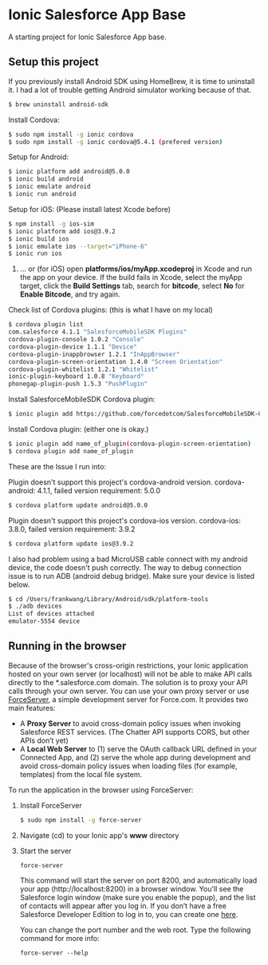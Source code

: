 Ionic Salesforce App Base
=====================

A starting project for Ionic Salesforce App base.

## Setup this project

If you previously install Android SDK using HomeBrew, it is time to uninstall it. I had a lot of trouble getting Android simulator working because of that.

```bash
$ brew uninstall android-sdk  
```

Install Cordova:
```bash
$ sudo npm install -g ionic cordova
$ sudo npm install -g ionic cordova@5.4.1 (prefered version)
```

Setup for Android:
```bash
$ ionic platform add android@5.0.0
$ ionic build android
$ ionic emulate android
$ ionic run android
```

Setup for iOS:  (Please install latest Xcode before)
```bash
$ npm install -g ios-sim
$ ionic platform add ios@3.9.2
$ ionic build ios
$ ionic emulate ios --target="iPhone-6"
$ ionic run ios
```

1. ... or (for iOS) open **platforms/ios/myApp.xcodeproj** in Xcode and run the app on your device. If the build fails in Xcode, select the myApp target, click the **Build Settings** tab, search for **bitcode**, select **No** for **Enable Bitcode**, and try again.

Check list of Cordova plugins: (this is what I have on my local)
```bash
$ cordova plugin list
com.salesforce 4.1.1 "SalesforceMobileSDK Plugins"
cordova-plugin-console 1.0.2 "Console"
cordova-plugin-device 1.1.1 "Device"
cordova-plugin-inappbrowser 1.2.1 "InAppBrowser"
cordova-plugin-screen-orientation 1.4.0 "Screen Orientation"
cordova-plugin-whitelist 1.2.1 "Whitelist"
ionic-plugin-keyboard 1.0.8 "Keyboard"
phonegap-plugin-push 1.5.3 "PushPlugin"
```

Install SalesforceMobileSDK Cordova plugin:
```bash
$ ionic plugin add https://github.com/forcedotcom/SalesforceMobileSDK-CordovaPlugin
```

Install Cordova plugin: (either one is okay.)
```bash
$ ionic plugin add name_of_plugin(cordova-plugin-screen-orientation)
$ cordova plugin add name_of_plugin
```

These are the Issue I run into:

Plugin doesn't support this project's cordova-android version. cordova-android: 4.1.1, failed version requirement: 5.0.0
```bash
$ cordova platform update android@5.0.0
```

Plugin doesn't support this project's cordova-ios version. cordova-ios: 3.8.0, failed version requirement: 3.9.2
```bash
$ cordova platform update ios@3.9.2
```

I also had problem using a bad MicroUSB cable connect with my android device, the code doesn't push correctly. The way to debug connection issue is to run ADB (android debug bridge). Make sure your device is listed below.
```bash
$ cd /Users/frankwang/Library/Android/sdk/platform-tools
$ ./adb devices
List of devices attached
emulator-5554 device
```


## Running in the browser

Because of the browser's cross-origin restrictions, your Ionic application hosted on your own server (or localhost) will not be able to make API calls directly to the *.salesforce.com domain. The solution is to proxy your API calls through your own server. You can use your own proxy server or use [ForceServer](https://github.com/ccoenraets/force-server), a simple development server for Force.com. It provides two main features:

- A **Proxy Server** to avoid cross-domain policy issues when invoking Salesforce REST services. (The Chatter API supports CORS, but other APIs don’t yet)
- A **Local Web Server** to (1) serve the OAuth callback URL defined in your Connected App, and (2) serve the whole app during development and avoid cross-domain policy issues when loading files (for example, templates) from the local file system.

To run the application in the browser using ForceServer:

1. Install ForceServer

    ```bash
    $ sudo npm install -g force-server
    ```

2. Navigate (cd) to your Ionic app's **www** directory  

3. Start the server

    ```
    force-server
    ```

    This command will start the server on port 8200, and automatically load your app (http://localhost:8200) in a browser window. You'll see the Salesforce login window (make sure you enable the popup), and the list of contacts will appear after you log in. If you don’t have a free Salesforce Developer Edition to log in to, you can create one [here](http://developer.salesforce.com/signup).

    You can change the port number and the web root. Type the following command for more info:

    ```
    force-server --help
    ```

